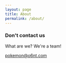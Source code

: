 ```yaml
---
layout: page
title: About
permalink: /about/
---
```


### Don't contact us

What are we? We're a team! 

[pokemon@o6nt.com](mailto:pokemon@o6nt.com)
